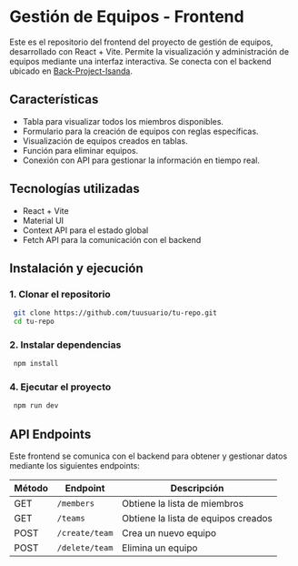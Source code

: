 # Gestión de Equipos - Frontend

Este es el repositorio del frontend del proyecto de gestión de equipos, desarrollado con React + Vite. Permite la visualización y administración de equipos mediante una interfaz interactiva. Se conecta con el backend ubicado en [Back-Project-Isanda](https://github.com/Paulatf96/Back-Project-Isanda).

## Características

- Tabla para visualizar todos los miembros disponibles.
- Formulario para la creación de equipos con reglas específicas.
- Visualización de equipos creados en tablas.
- Función para eliminar equipos.
- Conexión con API para gestionar la información en tiempo real.

## Tecnologías utilizadas

- React + Vite
- Material UI
- Context API para el estado global
- Fetch API para la comunicación con el backend

## Instalación y ejecución

### 1. Clonar el repositorio

```sh
 git clone https://github.com/tuusuario/tu-repo.git
 cd tu-repo
```

### 2. Instalar dependencias

```sh
 npm install
```

### 4. Ejecutar el proyecto

```sh
 npm run dev
```

## API Endpoints

Este frontend se comunica con el backend para obtener y gestionar datos mediante los siguientes endpoints:

| Método | Endpoint       | Descripción                         |
| ------ | -------------- | ----------------------------------- |
| GET    | `/members`     | Obtiene la lista de miembros        |
| GET    | `/teams`       | Obtiene la lista de equipos creados |
| POST   | `/create/team` | Crea un nuevo equipo                |
| POST   | `/delete/team` | Elimina un equipo                   |
